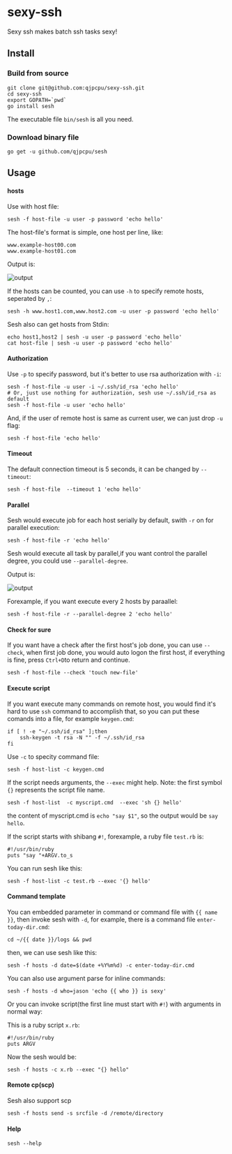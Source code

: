 sexy-ssh
========

Sexy ssh makes batch ssh tasks sexy!

## Install

### Build from source

	git clone git@github.com:qjpcpu/sexy-ssh.git
	cd sexy-ssh
	export GOPATH=`pwd`
	go install sesh
	
The executable file `bin/sesh` is all you need.

### Download binary file

    go get -u github.com/qjpcpu/sesh

## Usage

#### hosts

Use with host file:

	sesh -f host-file -u user -p password 'echo hello'
	
The host-file's format is simple, one host per line, like:

	www.example-host00.com
	www.example-host01.com

Output is:

![output](https://raw.githubusercontent.com/qjpcpu/sexy-ssh/master/screen_shoot/serial_exec.png)

If the hosts can be counted, you can use `-h` to specify remote hosts, seperated by `,`:

	sesh -h www.host1.com,www.host2.com -u user -p password 'echo hello'

Sesh also can get hosts from Stdin:
    
    echo host1,host2 | sesh -u user -p password 'echo hello'
    cat host-file | sesh -u user -p password 'echo hello'

#### Authorization
Use `-p` to specify password, but it's better to use rsa authorization with `-i`:

	sesh -f host-file -u user -i ~/.ssh/id_rsa 'echo hello'
	# Or, just use nothing for authorization, sesh use ~/.ssh/id_rsa as default
	sesh -f host-file -u user 'echo hello'

And, if the user of remote host is same as current user, we can just drop `-u` flag:

	sesh -f host-file 'echo hello'

#### Timeout

The default connection timeout is 5 seconds, it can be changed by `--timeout`:

    sesh -f host-file  --timeout 1 'echo hello'

#### Parallel

Sesh would execute job for each host serially by default, swith `-r` on for parallel execution:

	sesh -f host-file -r 'echo hello'
	
Sesh would execute all task by parallel,if you want control the parallel degree, you could use `--parallel-degree`.

Output is:

![output](https://raw.githubusercontent.com/qjpcpu/sexy-ssh/master/screen_shoot/realtime_output.png)

Forexample, if you want execute every 2 hosts by paraallel:

    sesh -f host-file -r --parallel-degree 2 'echo hello'

	
#### Check for sure

If you want have a check after the first host's job done, you can use `--check`, when  first job done, you would auto logon the first host, if everything is fine, press `Ctrl+D`to return and continue.

	sesh -f host-file --check 'touch new-file'
	
#### Execute script

If you want execute many commands on remote host, you would find it's hard to use `ssh` command to accomplish that, so you can put these comands into a file, for example `keygen.cmd`:

	if [ ! -e "~/.ssh/id_rsa" ];then
        ssh-keygen -t rsa -N "" -f ~/.ssh/id_rsa
	fi

Use `-c` to specity command file:

	sesh -f host-list -c keygen.cmd
	
If the script needs arguments, the `--exec` might help.
Note: the first symbol `{}`	represents the script file name.

    sesh -f host-list  -c myscript.cmd  --exec 'sh {} hello'

the content of myscript.cmd is `echo "say $1"`, so the output would be `say hello`.

If the script starts with shibang `#!`, forexample, a ruby file `test.rb` is:

    #!/usr/bin/ruby
    puts "say "+ARGV.to_s

You can run sesh like this:

    sesh -f host-list -c test.rb --exec '{} hello'

#### Command template

You can embedded parameter in command or command file with `{{ name }}`, then invoke sesh with `-d`, for example, there is a command file `enter-today-dir.cmd`:

	cd ~/{{ date }}/logs && pwd

then, we can use sesh like this:

	sesh -f hosts -d date=$(date +%Y%m%d) -c enter-today-dir.cmd
	
You can also use argument parse for inline commands:

	sesh -f hosts -d who=jason 'echo {{ who }} is sexy'
	
Or you can invoke script(the first line must start with `#!`) with arguments in normal way:

This is a ruby script `x.rb`:

    #!/usr/bin/ruby
    puts ARGV
    
Now the sesh would be:

	sesh -f hosts -c x.rb --exec "{} hello"


#### Remote cp(scp)

Sesh also support scp

    sesh -f hosts send -s srcfile -d /remote/directory


#### Help

	sesh --help
